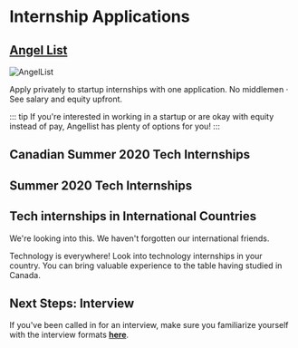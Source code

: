 # Internship Applications

## [Angel List](https://angel.co/jobs)

![AngelList](./angel-list.jpg)

Apply privately to startup internships with one application. No middlemen · See salary and equity upfront.

::: tip
If you're interested in working in a startup or are okay with equity instead of pay, Angellist has plenty of options for you!
:::

## Canadian Summer 2020 Tech Internships

<grid-1-x-2 link="https://github.com/ChrisDryden/Canadian-Tech-Internships-Summer-2020" img-Src="https://i.itworldcanada.com/wp-content/uploads/2019/02/bigstock-Canadian-Technology-Concept-130056503.jpg" desc="Crowdsourced list of Canadian tech companies that are hiring interns for Summer 2020 that are interested in tech, SWE, and related fields." button="Find out more"></grid-1-x-2>

## Summer 2020 Tech Internships

<grid-1-x-2 :reversed="true" link="https://github.com/elaine-zheng/summer2020internships" img-Src="https://i.imgur.com/PNNGb.jpg" desc="Keep track of internships for Summer 2020 for undergraduates interested in tech, SWE, and related fields.
All positions are open to anyone enrolled in a Bachelor's degree program." button="Find out more"></grid-1-x-2>

## Tech internships in International Countries

We're looking into this. We haven't forgotten our international friends.

Technology is everywhere! Look into technology internships in your country. You can bring valuable experience to the table having studied in Canada.

## Next Steps: Interview

If you've been called in for an interview, make sure you familiarize yourself with the interview formats [**here**](https://yangshun.github.io/tech-interview-handbook/interview-formats).

